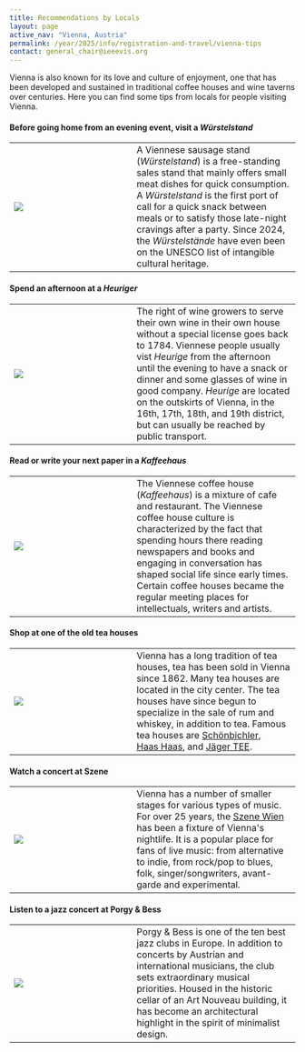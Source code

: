 ```yaml
---
title: Recommendations by Locals
layout: page
active_nav: "Vienna, Austria"
permalink: /year/2025/info/registration-and-travel/vienna-tips
contact: general_chair@ieeevis.org
---
```


Vienna is also known for its love and culture of enjoyment, one that has been developed and sustained in traditional coffee houses and wine taverns over centuries.
Here you can find some tips from locals for people visiting Vienna.

#### Before going home from an evening event, visit a *Würstelstand*

<table>
    <tr>
        <td style="width: 200px">
            <img src="/year/2025/assets/venue-and-travel/vienna-tips-01.png" />
        </td>
        <td>
            A Viennese sausage stand (<i>Würstelstand</i>) is a free-standing sales stand that mainly offers small meat dishes for quick consumption.
            A <i>Würstelstand</i> is the first port of call for a quick snack between meals or to satisfy those late-night cravings after a party.
            Since 2024, the <i>Würstelstände</i> have even been on the UNESCO list of intangible cultural heritage.
        </td>
    </tr>
</table>


#### Spend an afternoon at a *Heuriger*

<table>
    <tr>
        <td style="width: 200px">
            <img src="/year/2025/assets/venue-and-travel/vienna-tips-02.png" />
        </td>
        <td>
            The right of wine growers to serve their own wine in their own house without a special license goes back to 1784.
            Viennese people usually vist <i>Heurige</i> from the afternoon until the evening to have a snack or dinner and some glasses of wine in good company.
            <i>Heurige</i> are located on the outskirts of Vienna, in the 16th, 17th, 18th, and 19th district, but can usually be reached by public transport.
        </td>
    </tr>
</table>


#### Read or write your next paper in a *Kaffeehaus*

<table>
    <tr>
        <td style="width: 200px">
            <img src="/year/2025/assets/venue-and-travel/vienna-tips-03.png" />
        </td>
        <td>
            The Viennese coffee house (<i>Kaffeehaus</i>) is a mixture of cafe and restaurant.
            The Viennese coffee house culture is characterized by the fact that spending hours there reading newspapers and books and engaging in conversation has shaped social life since early times.
            Certain coffee houses became the regular meeting places for intellectuals, writers and artists.
        </td>
    </tr>
</table>


#### Shop at one of the old tea houses

<table>
    <tr>
        <td style="width: 200px">
            <img src="/year/2025/assets/venue-and-travel/vienna-tips-04.png" />
        </td>
        <td>
            Vienna has a long tradition of tea houses, tea has been sold in Vienna since 1862.
            Many tea houses are located in the city center.
            The tea houses have since begun to specialize in the sale of rum and whiskey, in addition to tea.
            Famous tea houses are <a href="https://maps.app.goo.gl/otGeSjM4m5DaM37o7" target="_blank">Schönbichler</a>, <a href="https://maps.app.goo.gl/zeUhk3QuBWhfqK9o7" target="_blank">Haas&nbsp;Haas</a>, and <a href="https://maps.app.goo.gl/u413ZXVSsEUkqymD9" target="_blank">Jäger TEE</a>.
        </td>
    </tr>
</table>


#### Watch a concert at Szene

<table>
    <tr>
        <td style="width: 200px">
            <img src="/year/2025/assets/venue-and-travel/vienna-tips-05.png" />
        </td>
        <td>
            Vienna has a number of smaller stages for various types of music.
            For over 25 years, the <a href="https://szene.wien/" target="_blank">Szene Wien</a> has been a fixture of Vienna's nightlife.
            It is a popular place for fans of live music: from alternative to indie, from rock/pop to blues, folk, singer/songwriters, avant-garde and experimental.
        </td>
    </tr>
</table>


#### Listen to a jazz concert at Porgy & Bess

<table>
    <tr>
        <td style="width: 200px">
            <img src="/year/2025/assets/venue-and-travel/vienna-tips-06.png" />
        </td>
        <td>
            Porgy & Bess is one of the ten best jazz clubs in Europe.
            In addition to concerts by Austrian and international musicians, the club sets extraordinary musical priorities.
            Housed in the historic cellar of an Art Nouveau building, it has become an architectural highlight in the spirit of minimalist design.
        </td>
    </tr>
</table>
